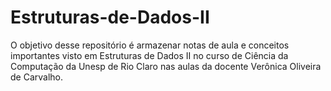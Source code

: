 # Estruturas-de-Dados-II
O objetivo desse repositório é armazenar notas de aula e conceitos importantes visto em Estruturas de Dados II no curso de Ciência da Computação da Unesp de Rio Claro nas aulas da docente Verônica Oliveira de Carvalho.
